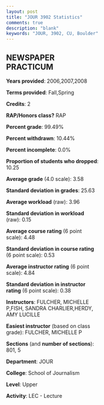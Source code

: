 ```yaml
---
layout: post
title: "JOUR 3902 Statistics"
comments: true
description: "blank"
keywords: "JOUR, 3902, CU, Boulder"
--- 
```

<head>
<script src="https://ajax.googleapis.com/ajax/libs/jquery/2.1.3/jquery.min.js"></script>
<script src="https://dl.dropboxusercontent.com/s/pc42nxpaw1ea4o9/highcharts.js?dl=0"></script>
<!-- <script src="../assets/js/highcharts.js"></script> -->
<style type="text/css">@font-face {
	font-family: "Bebas Neue";
	src: url(https://www.filehosting.org/file/details/544349/BebasNeue%20Regular.otf) format("opentype");
	}
	h1.Bebas { 
		font-family: "Bebas Neue", Verdana, Tahoma;
	}
</style>
</head>
<body>
	<div id="container" style="float: right; width: 45%; height: 88%; margin-left: 2.5%; margin-right: 2.5%;"></div>
	<script language="JavaScript">
		$(document).ready(function() {
		var chart = {type: 'column'};
		var title = {text: 'Grade Distribution'};
		var xAxis = {categories: ['A','B','C','D','F'],crosshair: true};
		var yAxis = {min: 0,title: {text: 'Percentage'}};
		var tooltip = {headerFormat: '<center><b><span style="font-size:20px">{point.key}</span></b></center>',
		               pointFormat: '<td style="padding:0"><b>{point.y:.1f}%</b></td>',
		               footerFormat: '</table>',shared: true,useHTML: true};
		var plotOptions = {column: {pointPadding: 0.0,borderWidth: 0}};  
		var credits = {enabled: false};var series= [{name: 'Percent',data: [65.6,28.44,4.13,1.83,0.0,]}];
		var json = {};
		json.chart = chart;
		json.title = title;
		json.tooltip = tooltip;
		json.xAxis = xAxis;
		json.yAxis = yAxis;  
		json.series = series;
		json.plotOptions = plotOptions;  
		json.credits = credits;
		$('#container').highcharts(json);
	});
	</script>
</body>
			   
## NEWSPAPER PRACTICUM

**Years provided**: 2006,2007,2008

**Terms provided**: Fall,Spring

**Credits**: 2

**RAP/Honors class?** RAP

**Percent grade**: 99.49%

**Percent withdrawn**: 10.44%

**Percent incomplete**: 0.0%

**Proportion of students who dropped**: 10.25

**Average grade** (4.0 scale): 3.58

**Standard deviation in grades**: 25.63

**Average workload** (raw): 3.96

**Standard deviation in workload** (raw): 0.15

**Average course rating** (6 point scale): 4.48

**Standard deviation in course rating** (6 point scale): 0.53

**Average instructor rating** (6 point scale): 4.84

**Standard deviation in instructor rating** (6 point scale): 0.38

**Instructors**: FULCHER, MICHELLE P,FISH, SANDRA CHARLIER,HERDY, AMY LUCILLE

**Easiest instructor** (based on class grade): FULCHER, MICHELLE P

**Sections** (and **number of sections**): 801, 5

**Department**: JOUR

**College**: School of Journalism

**Level**: Upper

**Activity**: LEC - Lecture